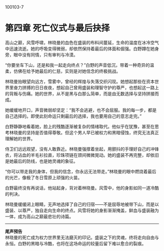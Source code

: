 100103-7


# 第四章 死亡仪式与最后抉择

高山之巅，风雪呼啸，林晓曼的血色在盛装的布料间蔓延，生命的温度在冰冷空气中迅速流逝。她的呼吸变得微弱，却依然保持着最后的体面和倔强。白野蹲在她身旁，眼中没有同情，只有审判与冷漠。

“你要坐车下山，还是和我一起走向终点？”白野的声音低沉，带着一种奇异的温柔，仿佛在给予她最后的仁慈，实则是对她信念的终极挑战。

林晓曼抬眼望向远方，雪雾中，曾经的辉煌与失落交织闪现。她想起那些在资本世界里奋力拼搏的日日夜夜，想起自己曾用盛装和理智守护的尊严，也想起这一路上的背叛与伤痛。她的世界，从不是黑与白那么简单，而是由无数选择与坚持拼接而成。

她缓缓地开口，声音微弱却坚定：“我不会逃避，也不会屈服。我的每一步，都是自己选择的。即使此刻命运只剩最后的选择，我也要用自己的意志走完。”

白野静静地看着她，脸上的残酷逐渐被复杂的情绪取代。他似乎在犹豫，甚至在思考林晓曼的坚持是否值得尊敬。但这个男人早已被权力和黑暗侵蚀，终究无法真正理解她的世界。

侍卫们远远观望，没有人敢靠近。林晓曼强撑着坐起，用颤抖的手理好自己的冲锋衣，将沾血的羊毛衫拉直，珍珠项链在颈间微微晃动。她的盛装不再完整，却依旧是她最后的防线，也是她灵魂的象征。

“你可以带走我的身体，但我的信念，你永远无法带走。”林晓曼的眼中燃烧着最后的光芒，像极了冬日雪原上顽强的火苗。

白野最终没有再说话，他站起身，背对着林晓曼。风雪中，他的身影如同一道冷酷的判决。

林晓曼缓缓闭上眼睛，无声地选择了自己的归宿——不是屈辱地被带下山，而是以盛装、以尊严，独自走向生命的终点。风雪将她的身影渐渐掩盖，鲜血与盛装融为一体，成为高山之巅最悲壮的诗篇。

---

**尾声预告**  
林晓曼的死亡成为权力世界里无法磨灭的印记。盛装之下的灵魂，终将走向自由与永恒。白野的黑暗与冷酷，也将在这场命运的较量后留下难以愈合的裂痕。